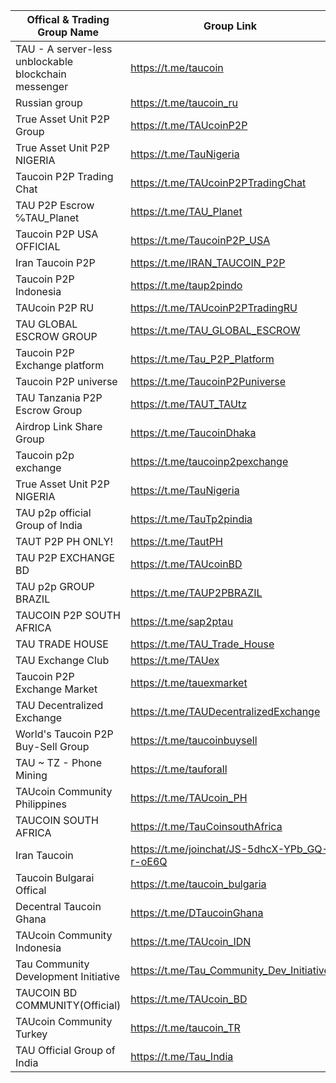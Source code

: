 
Offical & Trading Group Name | Group Link 
| ------------ | ------------ |
| TAU - A server-less unblockable blockchain messenger | <https://t.me/taucoin> |
Russian group | <https://t.me/taucoin_ru> 
True Asset Unit P2P Group | <https://t.me/TAUcoinP2P>
True Asset Unit P2P NIGERIA | <https://t.me/TauNigeria>
Taucoin P2P Trading Chat | <https://t.me/TAUcoinP2PTradingChat>
TAU P2P Escrow ℅TAU_Planet | <https://t.me/TAU_Planet>
Taucoin P2P USA OFFICIAL | <https://t.me/TaucoinP2P_USA>
Iran Taucoin P2P | <https://t.me/IRAN_TAUCOIN_P2P>
Taucoin P2P Indonesia | <https://t.me/taup2pindo>
TAUcoin P2P RU | <https://t.me/TAUcoinP2PTradingRU>
TAU GLOBAL ESCROW GROUP | <https://t.me/TAU_GLOBAL_ESCROW>
Taucoin P2P Exchange platform | <https://t.me/Tau_P2P_Platform>
Taucoin P2P universe | <https://t.me/TaucoinP2Puniverse>
TAU Tanzania P2P Escrow Group | <https://t.me/TAUT_TAUtz>
Airdrop Link Share Group | <https://t.me/TaucoinDhaka>
Taucoin p2p exchange | <https://t.me/taucoinp2pexchange>
True Asset Unit P2P NIGERIA | <https://t.me/TauNigeria>
TAU p2p official Group of India | <https://t.me/TauTp2pindia>
TAUT P2P PH ONLY! | <https://t.me/TautPH>
TAU P2P EXCHANGE BD | <https://t.me/TAUcoinBD>
TAU p2p GROUP BRAZIL | <https://t.me/TAUP2PBRAZIL>
TAUCOIN P2P SOUTH AFRICA | <https://t.me/sap2ptau>
TAU TRADE HOUSE | <https://t.me/TAU_Trade_House>
TAU Exchange Club | <https://t.me/TAUex>
Taucoin P2P Exchange Market | <https://t.me/tauexmarket>
TAU Decentralized Exchange | <https://t.me/TAUDecentralizedExchange>
World's Taucoin P2P Buy-Sell Group | <https://t.me/taucoinbuysell>
TAU ~ TZ - Phone Mining | <https://t.me/tauforall>
TAUcoin Community Philippines | <https://t.me/TAUcoin_PH>
TAUCOIN SOUTH AFRICA | <https://t.me/TauCoinsouthAfrica>
Iran Taucoin | <https://t.me/joinchat/JS-5dhcX-YPb_GQ-r-oE6Q>
Taucoin Bulgarai Offical | <https://t.me/taucoin_bulgaria>
Decentral Taucoin Ghana | <https://t.me/DTaucoinGhana>
TAUcoin Community Indonesia	| <https://t.me/TAUcoin_IDN>
Tau Community Development Initiative | <https://t.me/Tau_Community_Dev_Initiative>
TAUCOIN BD COMMUNITY(Official) | <https://t.me/TAUcoin_BD>
TAUcoin Community Turkey | <https://t.me/taucoin_TR>
TAU Official Group of India	| <https://t.me/Tau_India>
